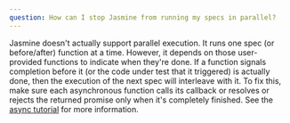 ```yaml
---
question: How can I stop Jasmine from running my specs in parallel?
---
```


Jasmine doesn't actually support parallel execution. It runs one spec (or
before/after) function at a time. However, it depends on those user-provided
functions to indicate when they're done. If a function signals completion
before it (or the code under test that it triggered) is actually done, then
the execution of the next spec will interleave with it. To fix this, make sure
each asynchronous function calls its callback or resolves or rejects	the
returned promise only when it's completely finished. See the
[async tutorial](tutorials/async) for more information.
